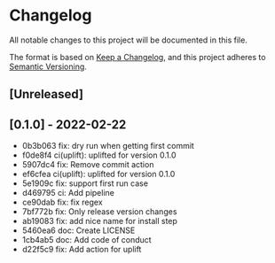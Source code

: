 # Changelog

All notable changes to this project will be documented in this file.

The format is based on [Keep a Changelog](https://keepachangelog.com/en/1.0.0/), and this project adheres to [Semantic Versioning](https://semver.org/spec/v2.0.0.html).

## [Unreleased]

## [0.1.0] - 2022-02-22

- 0b3b063 fix: dry run when getting first commit
- f0de8f4 ci(uplift): uplifted for version 0.1.0
- 5907dc4 fix: Remove commit action
- ef6cfea ci(uplift): uplifted for version 0.1.0
- 5e1909c fix: support first run case
- d469795 ci: Add pipeline
- ce90dab fix: fix regex
- 7bf772b fix: Only release version changes
- ab19083 fix: add nice name for install step
- 5460ea6 doc: Create LICENSE
- 1cb4ab5 doc: Add code of conduct
- d22f5c9 fix: Add action for uplift
